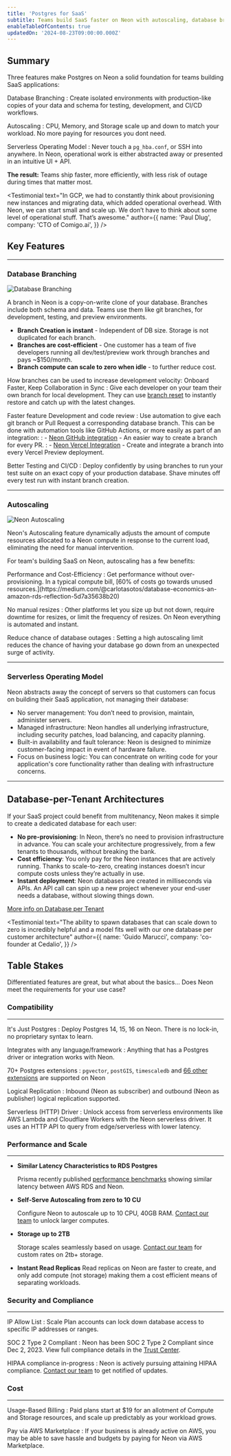 ```yaml
---
title: 'Postgres for SaaS'
subtitle: Teams build SaaS faster on Neon with autoscaling, database branching and the serverless operating model.
enableTableOfContents: true
updatedOn: '2024-08-23T09:00:00.000Z'
---
```


<UseCaseContext />

## Summary

Three features make Postgres on Neon a solid foundation for teams building SaaS applications:

<DefinitionList bulletType="check">
Database Branching
: Create isolated environments with production-like copies of your data and schema for testing, development, and CI/CD workflows.

Autoscaling
: CPU, Memory, and Storage scale up and down to match your workload. No more paying for resources you dont need.

Serverless Operating Model
: Never touch a `pg_hba.conf`, or SSH into anywhere. In Neon, operational work is either abstracted away or presented in an intuitive UI + API.
</DefinitionList>

**The result:**
Teams ship faster, more efficiently, with less risk of outage during times that matter most.

<Testimonial
text="In GCP, we had to constantly think about provisioning new instances and migrating data, which added operational overhead. With Neon, we can start small and scale up. We don’t have to think about some level of operational stuff. That’s awesome."
author={{
  name: 'Paul Dlug',
  company: 'CTO of Comigo.ai',
}}
/>

## Key Features

---

### Database Branching

![Database Branching](/use-cases/branching.jpg?branching)

A branch in Neon is a copy-on-write clone of your database. Branches include both schema and data. Teams use them like git branches, for development, testing, and preview environments.

- **Branch Creation is instant** - Independent of DB size. Storage is not duplicated for each branch.
- **Branches are cost-efficient** - One customer has a team of five developers running all dev/test/preview work through branches and pays ~$150/month.
- **Branch compute can scale to zero when idle** - to further reduce cost.

How branches can be used to increase development velocity:
<DefinitionList bulletType="check">
Onboard Faster, Keep Collaboration in Sync
: Give each developer on your team their own branch for local development. They can use [branch reset](/docs/introduction/point-in-time-restore) to instantly restore and catch up with the latest changes.

Faster feature Development and code review
: Use automation to give each git branch or Pull Request a corresponding database branch. This can be done with automation tools like GitHub Actions, or more easily as part of an integration:
: - [Neon GitHub integration](/docs/guides/neon-github-integration) - An easier way to create a branch for every PR.
: - [Neon Vercel Integration](/docs/guides/vercel) - Create and integrate a branch into every Vercel Preview deployment.

Better Testing and CI/CD
: Deploy confidently by using branches to run your test suite on an exact copy of your production database. Shave minutes off every test run with instant branch creation.

</DefinitionList>

---

### Autoscaling

![Neon Autoscaling](/use-cases/autoscaling.jpg)

Neon's Autoscaling feature dynamically adjusts the amount of compute resources allocated to a Neon compute in response to the current load, eliminating the need for manual intervention.

For team's building SaaS on Neon, autoscaling has a few benefits:

<DefinitionList bulletType="check">
Performance and Cost-Efficiency
: Get performance without over-provisioning. In a typical compute bill, [60% of costs go towards unused resources.](https://medium.com/@carlotasotos/database-economics-an-amazon-rds-reflection-5d7a35638b20)

No manual resizes
: Other platforms let you size up but not down, require downtime for resizes, or limit the frequency of resizes. On Neon everything is automated and instant.

Reduce chance of database outages
: Setting a high autoscaling limit reduces the chance of having your database go down from an unexpected surge of activity.
</DefinitionList>

---

### Serverless Operating Model

Neon abstracts away the concept of servers so that customers can focus on building their SaaS application, not managing their database:

- No server management: You don’t need to provision, maintain, administer servers.
- Managed infrastructure: Neon handles all underlying infrastructure, including security patches, load balancing, and capacity planning.
- Built-in availability and fault tolerance: Neon is designed to minimize customer-facing impact in event of hardware failure.
- Focus on business logic: You can concentrate on writing code for your application's core functionality rather than dealing with infrastructure concerns.

---

## Database-per-Tenant Architectures

If your SaaS project could benefit from multitenancy, Neon makes it simple to create a dedicated database for each user:

- **No pre-provisioning**: In Neon, there’s no need to provision infrastructure in advance. You can scale your architecture progressively, from a few tenants to thousands, without breaking the bank.
- **Cost efficiency**: You only pay for the Neon instances that are actively running. Thanks to scale-to-zero, creating instances doesn’t incur compute costs unless they’re actually in use.
- **Instant deployment**: Neon databases are created in milliseconds via APIs. An API call can spin up a new project whenever your end-user needs a database, without slowing things down.

[More info on Database per Tenant](/use-cases/database-per-tenant)

<Testimonial
text="The ability to spawn databases that can scale down to zero is incredibly helpful and a model fits well with our one database per customer architecture"
author={{
  name: 'Guido Marucci',
  company: 'co-founder at Cedalio',
}}
/>

## Table Stakes

Differentiated features are great, but what about the basics... Does Neon meet the requirements for your use case?

### Compatibility

---

<DefinitionList bulletType="check">
It's Just Postgres
: Deploy Postgres 14, 15, 16 on Neon. There is no lock-in, no proprietary syntax to learn.

Integrates with any language/framework
: Anything that has a Postgres driver or integration works with Neon.

70+ Postgres extensions
: `pgvector`, `postGIS`, `timescaledb` and [66 other extensions](/docs/extensions/pg-extensions) are supported on Neon

Logical Replication
: Inbound (Neon as subscriber) and outbound (Neon as publisher) logical replication supported.

Serverless (HTTP) Driver
: Unlock access from serverless environments like AWS Lambda and Cloudflare Workers with the Neon serverless driver. It uses an HTTP API to query from edge/serverless with lower latency.
</DefinitionList>

### Performance and Scale

---

- **Similar Latency Characteristics to RDS Postgres**

  Prisma recently published <a href="https://benchmarks.prisma.io/?dbprovider=pg-rds" target="_blank">performance benchmarks</a> showing similar latency between AWS RDS and Neon.

- **Self-Serve Autoscaling from zero to 10 CU**

  Configure Neon to autoscale up to 10 CPU, 40GB RAM. [Contact our team](/contact-sales) to unlock larger computes.

- **Storage up to 2TB**

  Storage scales seamlessly based on usage. [Contact our team](/contact-sales) for custom rates on 2tb+ storage.

- **Instant Read Replicas**
  Read replicas on Neon are faster to create, and only add compute (not storage) making them a cost efficient means of separating workloads.

### Security and Compliance

---

<DefinitionList >

IP Allow List
: Scale Plan accounts can lock down database access to specific IP addresses or ranges.

SOC 2 Type 2 Compliant
: Neon has been SOC 2 Type 2 Compliant since Dec 2, 2023. View full compliance details in the [Trust Center](https://trust.neon.tech/).

HIPAA compliance in-progress
: Neon is actively pursuing attaining HIPAA compliance. [Contact our team](/contact-sales) to get notified of updates.

</DefinitionList>

### Cost

---

<DefinitionList bulletType="check">
Usage-Based Billing
: Paid plans start at $19 for an allotment of Compute and Storage resources, and scale up predictably as your workload grows.

Pay via AWS Marketplace
: If your business is already active on AWS, you may be able to save hassle and budgets by paying for Neon via AWS Marketplace.

</DefinitionList>

<CTA text="Have any questions or need more&nbsp;information?" buttonText="Reach out to us" buttonUrl="/contact-sales" />
